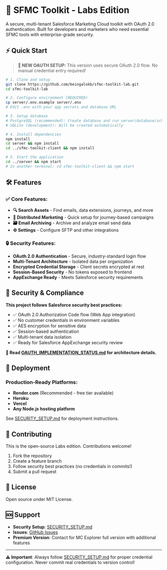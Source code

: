 # 🧪 SFMC Toolkit - Labs Edition

A secure, multi-tenant Salesforce Marketing Cloud toolkit with OAuth 2.0 authentication. Built for developers and marketers who need essential SFMC tools with enterprise-grade security.

## ⚡ Quick Start

> **🔐 NEW OAUTH SETUP:** This version uses secure OAuth 2.0 flow. No manual credential entry required!

```bash
# 1. Clone and setup
git clone https://github.com/beingalokb/sfmc-toolkit-lab.git
cd sfmc-toolkit-lab

# 2. Configure environment (REQUIRED)
cp server/.env.example server/.env
# Edit .env with your app secrets and database URL

# 3. Setup database
# PostgreSQL (recommended): Create database and run server/database/schema.sql
# SQLite (development): Will be created automatically

# 4. Install dependencies
npm install
cd server && npm install
cd ../sfmc-toolkit-client && npm install

# 5. Start the application
cd ../server && npm start
# In another terminal: cd sfmc-toolkit-client && npm start
```

## 🛠️ Features

### ✅ **Core Features:**
- **🔍 Search Assets** - Find emails, data extensions, journeys, and more
- **📧 Distributed Marketing** - Quick setup for journey-based campaigns  
- **🗃️ Email Archiving** - Archive and analyze email send data
- **⚙️ Settings** - Configure SFTP and other integrations

### 🔒 **Security Features:**
- **OAuth 2.0 Authentication** - Secure, industry-standard login flow
- **Multi-Tenant Architecture** - Isolated data per organization
- **Encrypted Credential Storage** - Client secrets encrypted at rest
- **Session-Based Security** - No tokens exposed to frontend
- **AppExchange Ready** - Meets Salesforce security requirements

## 🔐 Security & Compliance

**This project follows Salesforce security best practices:**
- ✅ OAuth 2.0 Authorization Code flow (Web App integration)
- ✅ No customer credentials in environment variables
- ✅ AES encryption for sensitive data
- ✅ Session-based authentication
- ✅ Multi-tenant data isolation
- ✅ Ready for Salesforce AppExchange security review

**📖 Read [OAUTH_IMPLEMENTATION_STATUS.md](./OAUTH_IMPLEMENTATION_STATUS.md) for architecture details.**

## 🚀 Deployment

### Production-Ready Platforms:
- **Render.com** (Recommended - free tier available)
- **Heroku** 
- **Vercel**
- **Any Node.js hosting platform**

See [SECURITY_SETUP.md](./SECURITY_SETUP.md) for deployment instructions.

## 🤝 Contributing

This is the open-source Labs edition. Contributions welcome!

1. Fork the repository
2. Create a feature branch
3. Follow security best practices (no credentials in commits!)
4. Submit a pull request

## 📄 License

Open source under MIT License.

## 🆘 Support

- **Security Setup**: [SECURITY_SETUP.md](./SECURITY_SETUP.md)
- **Issues**: [GitHub Issues](https://github.com/beingalokb/sfmc-toolkit-lab/issues)
- **Premium Version**: Contact for MC Explorer full version with additional features

---

**⚠️ Important**: Always follow [SECURITY_SETUP.md](./SECURITY_SETUP.md) for proper credential configuration. Never commit real credentials to version control!